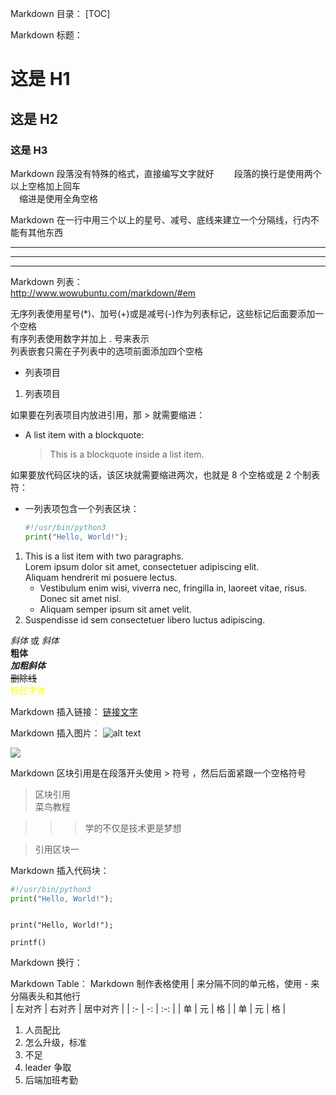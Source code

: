 Markdown 目录：
[TOC]

Markdown 标题：
# 这是 H1
## 这是 H2
### 这是 H3

Markdown 段落没有特殊的格式，直接编写文字就好　　
段落的换行是使用两个以上空格加上回车  
　缩进是使用全角空格

Markdown 在一行中用三个以上的星号、减号、底线来建立一个分隔线，行内不能有其他东西  
***
---
___

Markdown 列表：  
http://www.wowubuntu.com/markdown/#em

无序列表使用星号(*)、加号(+)或是减号(-)作为列表标记，这些标记后面要添加一个空格  
有序列表使用数字并加上 . 号来表示  
列表嵌套只需在子列表中的选项前面添加四个空格  
- 列表项目
1. 列表项目

如果要在列表项目内放进引用，那 > 就需要缩进：
* A list item with a blockquote:  
    > This is a blockquote
    > inside a list item.

如果要放代码区块的话，该区块就需要缩进两次，也就是 8 个空格或是 2 个制表符：
*   一列表项包含一个列表区块：  
    ```python
    #!/usr/bin/python3
    print("Hello, World!");
    ```
1.  This is a list item with two paragraphs.   
    Lorem ipsum dolor sit amet, consectetuer adipiscing elit.   
    Aliquam hendrerit mi posuere lectus.  
    * Vestibulum enim wisi, viverra nec, fringilla in, laoreet
    vitae, risus. Donec sit amet nisl. 
    * Aliquam semper ipsum sit amet velit.
2.  Suspendisse id sem consectetuer libero luctus adipiscing.

*斜体* 或 _斜体_  
**粗体**  
***加粗斜体***  
~~删除线~~  
<font color='yellow'>标红字体 </font>

Markdown 插入链接：
[链接文字](链接网址 "标题")

Markdown 插入图片：
![alt text](https://fanyi.baidu.com/favicon.ico "title")

![](https://fanyi.baidu.com/favicon.ico)

Markdown 区块引用是在段落开头使用 > 符号 ，然后后面紧跟一个空格符号  
> 区块引用  
> 菜鸟教程  

>>> 学的不仅是技术更是梦想  

<blockquote>引用区块一</blockquote>

Markdown 插入代码块：
```python
#!/usr/bin/python3
print("Hello, World!");
```  
<code> 
print("Hello, World!");
</code> 

`printf()`

Markdown 换行：
<br>

<!--哈哈我是注释，不会在浏览器中显示。-->

Markdown Table：
Markdown 制作表格使用 | 来分隔不同的单元格，使用 - 来分隔表头和其他行  
| 左对齐    | 右对齐     | 居中对齐   |
| :-        | -:        | :-:       |
| 单        | 元        | 格        |
| 单        | 元        | 格        |

1. 人员配比
2. 怎么升级，标准
3. 不足
4. leader 争取
5. 后端加班考勤


